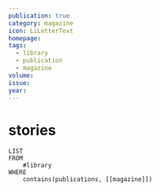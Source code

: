 ```yaml
---
publication: true
category: magazine
icon: LiLetterText
homepage: 
tags:
  - library
  - publication
  - magazine
volume: 
issue: 
year:
---
```


# stories
```dataview
LIST
FROM
    #library 
WHERE
    contains(publications, [[magazine]])
```

